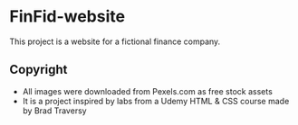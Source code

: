 # FinFid-website
This project is a website for a fictional finance company.  




## Copyright
- All images were downloaded from Pexels.com as free stock assets
- It is a project inspired by labs from a Udemy HTML & CSS course made by Brad Traversy 
